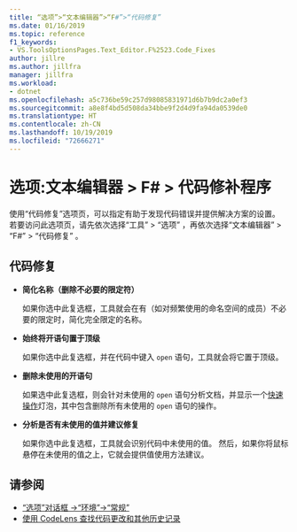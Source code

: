 ```yaml
---
title: “选项”>“文本编辑器”>“F#”>“代码修复”
ms.date: 01/16/2019
ms.topic: reference
f1_keywords:
- VS.ToolsOptionsPages.Text_Editor.F%2523.Code_Fixes
author: jillre
ms.author: jillfra
manager: jillfra
ms.workload:
- dotnet
ms.openlocfilehash: a5c736be59c257d98085831971d6b7b9dc2a0ef3
ms.sourcegitcommit: a8e8f4bd5d508da34bbe9f2d4d9fa94da0539de0
ms.translationtype: HT
ms.contentlocale: zh-CN
ms.lasthandoff: 10/19/2019
ms.locfileid: "72666271"
---
```

# <a name="options-text-editor--f--code-fixes"></a>选项:文本编辑器 > F# > 代码修补程序

使用“代码修复”选项页，可以指定有助于发现代码错误并提供解决方案的设置。 若要访问此选项页，请先依次选择“工具”   > “选项”  ，再依次选择“文本编辑器”   > “F#”   > “代码修复”  。

## <a name="code-fixes"></a>代码修复

- **简化名称（删除不必要的限定符）**

  如果你选中此复选框，工具就会在有（如对频繁使用的命名空间的成员）不必要的限定时，简化完全限定的名称。

- **始终将开语句置于顶级**

  如果你选中此复选框，并在代码中键入 `open` 语句，工具就会将它置于顶级。

- **删除未使用的开语句**

  如果选中此复选框，则会针对未使用的 `open` 语句分析文档，并显示一个[快速操作](../quick-actions.md)灯泡，其中包含删除所有未使用的 `open` 语句的操作。

- **分析是否有未使用的值并建议修复**

  如果你选中此复选框，工具就会识别代码中未使用的值。 然后，如果你将鼠标悬停在未使用的值之上，它就会提供值使用方法建议。

## <a name="see-also"></a>请参阅

- [“选项”对话框 ->“环境”->“常规”](../../ide/reference/general-environment-options-dialog-box.md)
- [使用 CodeLens 查找代码更改和其他历史记录](../../ide/find-code-changes-and-other-history-with-codelens.md)
